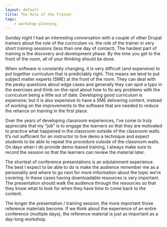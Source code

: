 ```yaml
---
layout: default
title: The Role of the Trainer
tags:
    - workshop-planning
---
```


Sunday night I had an interesting conversation with a couple of other Drupal trainers about the role of the curriculum vs. the role of the trainer in very short training sessions (less than one day of contact). The hardest part of training is the discovery and development phase. By the time you get to the front of the room, all of your thinking should be done.

When software is constantly changing, it is very difficult (and expensive) to put together curriculum that is predictably right. This means we tend to put subject matter experts (SME) at the front of the room. They can deal with the pesky questions about edge cases and generally they can spot a typo in the exercises and think on-the-spot about how to fix any problems with the curriculum being a little out of date. Developing good curriculum is expensive; but it is also expensive to have a SME delivering content, instead of working on the improvements to the software that are needed to reduce the reliance on training in the first place.

Over the years of developing classroom experiences, I’ve come to truly appreciate that my “job” is to engage the learners so that they are motivated to practice what happened in the classroom outside of the classroom walls. It’s not sufficient for an instructor to live demo a technique and expect students to be able to repeat the procedure outside of the classroom walls. On days when I do provide demo-based training, I always make sure to record the session so that the learners can review the material later.

The shortest of conference presentations is an edutainment experience. The best I expect to be able to do is make the audience remember me as a personality and where to go next for more information about the topic we’re covering. In these cases having downloadable resources is very important. The presentation should walk the audience through the resources so that they know what to look for when they have time to come back to the content.

The longer the presentation / training session, the more important those reference materials become. If we think about the experience of an entire conference (multiple days), the reference material is just as important as a day-long workshop.
